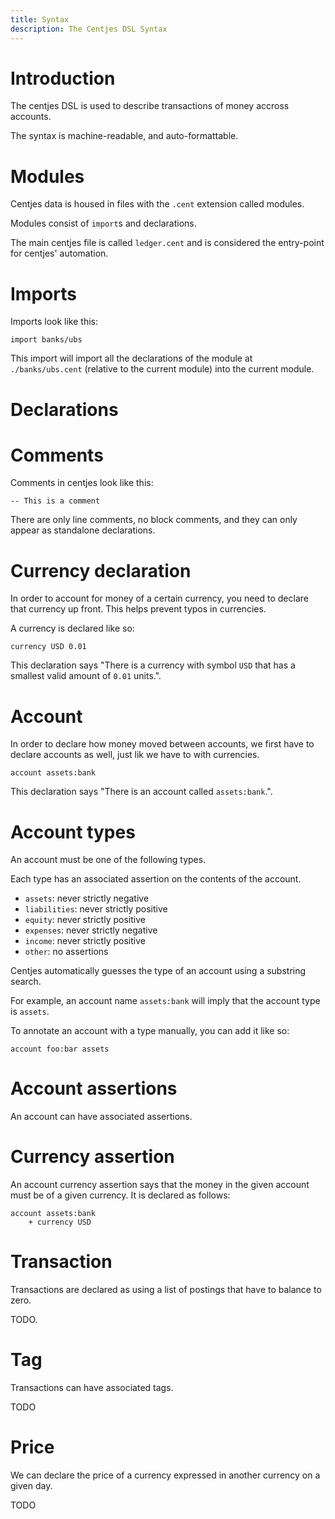 ```yaml
---
title: Syntax
description: The Centjes DSL Syntax
---
```


# Introduction

The centjes DSL is used to describe transactions of money accross accounts.

The syntax is machine-readable, and auto-formattable.

# Modules

Centjes data is housed in files with the `.cent` extension called modules.
    
Modules consist of `import`s and declarations.

The main centjes file is called `ledger.cent` and is considered the entry-point for centjes' automation.

# Imports

Imports look like this:

``` centjes
import banks/ubs
```

This import will import all the declarations of the module at `./banks/ubs.cent` (relative to the current module) into the current module.


# Declarations

# Comments

Comments in centjes look like this:

``` centjes
-- This is a comment
```

There are only line comments, no block comments, and they can only appear as standalone declarations.


# Currency declaration

In order to account for money of a certain currency, you need to declare that currency up front.
This helps prevent typos in currencies.

A currency is declared like so:

``` centjes
currency USD 0.01
```

This declaration says "There is a currency with symbol `USD` that has a smallest valid amount of `0.01` units.".

# Account

In order to declare how money moved between accounts, we first have to declare accounts as well, just lik we have to with currencies.

``` centjes
account assets:bank
```

This declaration says "There is an account called `assets:bank`.".

# Account types

An account must be one of the following types.

Each type has an associated assertion on the contents of the account.

* `assets`: never strictly negative
* `liabilities`: never strictly positive
* `equity`: never strictly positive
* `expenses`: never strictly negative
* `income`: never strictly positive
* `other`: no assertions

Centjes automatically guesses the type of an account using a substring search.

For example, an account name `assets:bank` will imply that the account type is `assets`.

To annotate an account with a type manually, you can add it like so:

``` centjes
account foo:bar assets
```

# Account assertions

An account can have associated assertions.

# Currency assertion

An account currency assertion says that the money in the given account must be of a given currency.
It is declared as follows:

``` centjes
account assets:bank
    + currency USD
```

# Transaction

Transactions are declared as using a list of postings that have to balance to zero.

TODO.

# Tag

Transactions can have associated tags.

TODO

# Price

We can declare the price of a currency expressed in another currency on a given day.

TODO
